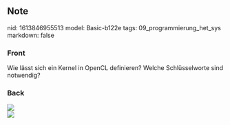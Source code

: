 ## Note
nid: 1613846955513
model: Basic-b122e
tags: 09_programmierung_het_sys
markdown: false

### Front
Wie lässt sich ein Kernel in OpenCL definieren? Welche Schlüsselworte sind notwendig?

### Back
<div><img src="paste-73ef7a446dae4c854955850a98a61eb4c2d88a76.jpg">
</div><div><img src="42451209.png">
</div><div>
</div><div>
</div>
